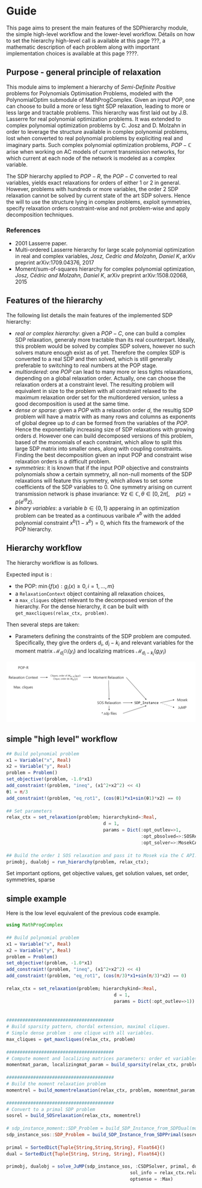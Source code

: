 # Guide

This page aims to present the main features of the SDPhierarchy module, the simple high-level workflow and the lower-level workflow. Détails on how to set the hierarchy high-level call is available at this page ???, a mathematic description of each problem along with important implementation choices is available at this page ????.

## Purpose - general principle of relaxation

This module aims to implement a hierarchy of *Semi-Definite Positive* problems for Polynomials Optimisation Problems, modeled with the PolynomialOptim submodule of MathProgComplex. Given an input $POP$, one can choose to build a more or less tight SDP relaxation, leading to more or less large and tractable problems. This hierarchy was first laid out by J.B. Lasserre for real polynomial optimization problems. It was extended to complex polynomial optimization problems by C. Josz and D. Molzahn in order to leverage the structure available in complex polynomial problems, lost when converted to real polynomial problems by expliciting real and imaginary parts. Such complex polynomial optimization problems, $POP-\mathbb C$ arise when working on AC models of current transmission networks, for which current at each node of the network is modeled as a complex variable.

The SDP hierarchy applied to $POP-R$, the $POP-C$ converted to real variables, yields exact relaxations for orders of either 1 or 2 in general. However, problems with hundreds or more variables, the order 2 SDP relaxation cannot be solved by current state of the art SDP solvers. Hence the will to use the structure lying in complex problems, exploit symmetries, specify relaxation orders constraint-wise and not problem-wise and apply decomposition techniques.

### References

- 2001 Lasserre paper.
- Multi-ordered Lasserre hierarchy for large scale polynomial optimization in real and complex variables, *Josz, Cedric and Molzahn, Daniel K*, arXiv preprint arXiv:1709.04376, 2017
- Moment/sum-of-squares hierarchy for complex polynomial optimization, *Josz, Cédric and Molzahn, Daniel K*, arXiv preprint arXiv:1508.02068, 2015

## Features of the hierarchy

The following list details the main features of the implemented SDP hierarchy:

- *real or complex hierarchy*: given a $POP-C$, one can build a complex SDP relaxation, generaly more tractable than its real counterpart. Ideally, this problem would be solved by complex SDP solvers, however no such solvers mature enough exist as of yet. Therefore the complex SDP is converted to a real SDP and then solved, which is still generally preferable to switching to real numbers at the POP stage.
- *multiordered*: one $POP$ can lead to many more or less tights relaxations, depending on a global relaxation order. Actually, one can choose the relaxation orders at a constraint level. The resulting problem will equivalent in size to the problem with all constraint relaxed to the maximum relaxation order set for the multiordered version, unless a good decomposition is used at the same time.
- *dense or sparse*: given a $POP$ with a relaxation order $d$, the resultig SDP problem will have a matrix with as many rows and columns as exponents of global degree up to $d$ can be formed from the variables of the $POP$. Hence the exponentially increasing size of SDP relaxations with growing orders $d$. However one can build decomposed versions of this problem, based of the monomials of each constraint, which allow to split this large SDP matrix into smaller ones, along with coupling constraints. Finding the best decomposition given an input POP and constraint wise relaxation orders is a difficult problem.
- *symmetries*: it is known that if the input POP objective and constraints polynomials show a certain symmetry, all non-null moments of the SDP relaxations will feature this symmetry, which allows to set some coefficients of the SDP variables to 0. One symmetry arising on current transmission network is phase invariance: $\forall z\in \mathbb C, \theta\in [0, 2\pi[,\quad p(z) = p(e^{i \theta}z)$.
- *binary variables*: a variable $b\in\{0,1\}$ apperaing in an optimization problem can be treated as a continuous varibale $x^b$ with the added polynomial constraint $x^b (1-x^b)=0$, which fits the framework of the POP hierarchy.

## Hierarchy workflow

The hierarchy workflow is as follows.

Expected input is :

- the POP: $\min\left\{ f(x) : g_i(x) \ge 0,  i=1, ..., m\right\}$
- a `RelaxationContext` object containing all relaxation choices,
- a `max_cliques` object relevant to the decomposed version of the hierarchy. For the dense hierarchy, it can be built with `get_maxcliques(relax_ctx, problem)`.

Then several steps are taken:

- Parameters defining the constraints of the SDP problem are computed. Specifically, they give the orders $d_i$, $d_i - k_i$ and relevant variables for the moment matrix $\mathcal M_{d_i^{Cl_i}}(y_i)$ and localizing matrices $\mathcal M_{d_i-k_i}(g_i y_i)$

![GeoStatsLogo](../images/hierarchy_workflow.png)

## simple "high level" workflow

```julia
## Build polynomial problem
x1 = Variable("x", Real)
x2 = Variable("y", Real)
problem = Problem()
set_objective!(problem, -1.0*x1)
add_constraint!(problem, "ineq", (x1^2+x2^2) << 4)
θ1 = π/3
add_constraint!(problem, "eq_rot1", (cos(θ1)*x1+sin(θ1)*x2) == 0)

## Set parameters
relax_ctx = set_relaxation(problem; hierarchykind=:Real,
                                    d = 1,
                                    params = Dict(:opt_outlev=>1,
                                                  :opt_pbsolved=>:SOSRelaxation,
                                                  :opt_solver=>:MosekCAPI))

## Build the order 1 SOS relaxation and pass it to Mosek via the C API.
primobj, dualobj = run_hierarchy(problem, relax_ctx);
```

Set important options, get objective values, get solution values, set order, symmetries, sparse

## simple example

Here is the low level equivalent of the previous code example.

```julia
using MathProgComplex

## Build polynomial problem
x1 = Variable("x", Real)
x2 = Variable("y", Real)
problem = Problem()
set_objective!(problem, -1.0*x1)
add_constraint!(problem, "ineq", (x1^2+x2^2) << 4)
add_constraint!(problem, "eq_rot1", (cos(π/3)*x1+sin(π/3)*x2) == 0)

relax_ctx = set_relaxation(problem; hierarchykind=:Real,
                                        d = 1,
                                        params = Dict(:opt_outlev=>1))


########################################
# Build sparsity pattern, chordal extension, maximal cliques.
# Simple dense problem : one clique with all variables.
max_cliques = get_maxcliques(relax_ctx, problem)

########################################
# Compute moment and localizing matrices parameters: order et variables
momentmat_param, localizingmat_param = build_sparsity(relax_ctx, problem, max_cliques)

########################################
# Build the moment relaxation problem
momentrel = build_momentrelaxation(relax_ctx, problem, momentmat_param, localizingmat_param, max_cliques)

########################################
# Convert to a primal SDP problem
sosrel = build_SOSrelaxation(relax_ctx, momentrel)

# sdp_instance_moment::SDP_Problem = build_SDP_Instance_from_SDPDual(momentrel)
sdp_instance_sos::SDP_Problem = build_SDP_Instance_from_SDPPrimal(sosrel)

primal = SortedDict{Tuple{String,String,String}, Float64}()
dual = SortedDict{Tuple{String, String, String}, Float64}()

primobj, dualobj = solve_JuMP(sdp_instance_sos, :CSDPSolver, primal, dual;
                                              sol_info = relax_ctx.relaxparams,
                                              optsense = :Max)
```